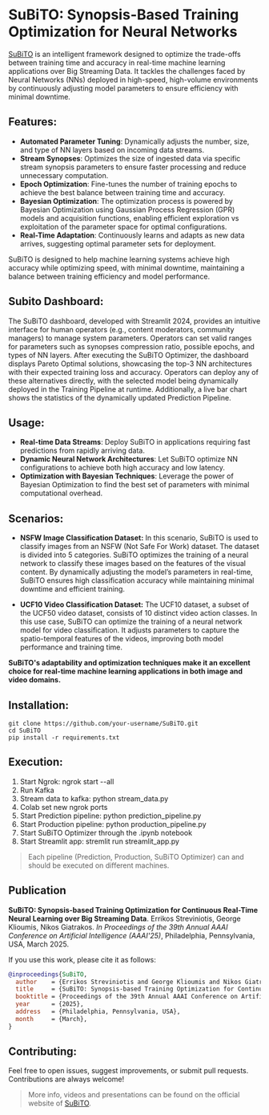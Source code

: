 # SuBiTO: Synopsis-Based Training Optimization for Neural Networks

[SuBiTO](https://subito-ai-for-bigdata.github.io/) is an intelligent framework designed to optimize the trade-offs between training time and accuracy in real-time machine learning applications over Big Streaming Data. It tackles the challenges faced by Neural Networks (NNs) deployed in high-speed, high-volume environments by continuously adjusting model parameters to ensure efficiency with minimal downtime.

## Features:
- **Automated Parameter Tuning**: Dynamically adjusts the number, size, and type of NN layers based on incoming data streams.
- **Stream Synopses**: Optimizes the size of ingested data via specific stream synopsis parameters to ensure faster processing and reduce unnecessary computation.
- **Epoch Optimization**: Fine-tunes the number of training epochs to achieve the best balance between training time and accuracy.
- **Bayesian Optimization**: The optimization process is powered by Bayesian Optimization using Gaussian Process Regression (GPR) models and acquisition functions, enabling efficient exploration vs exploitation of the parameter space for optimal configurations.
- **Real-Time Adaptation**: Continuously learns and adapts as new data arrives, suggesting optimal parameter sets for deployment.

SuBiTO is designed to help machine learning systems achieve high accuracy while optimizing speed, with minimal downtime, maintaining a balance between training efficiency and model performance. 

## Subito Dashboard:
The SuBiTO dashboard, developed with Streamlit 2024, provides an intuitive interface for human operators (e.g., content moderators, community managers) to manage system parameters. Operators can set valid ranges for parameters such as synopses compression ratio, possible epochs, and types of NN layers. After executing the SuBiTO Optimizer, the dashboard displays Pareto Optimal solutions, showcasing the top-3 NN architectures with their expected training loss and accuracy. Operators can deploy any of these alternatives directly, with the selected model being dynamically deployed in the Training Pipeline at runtime. Additionally, a live bar chart shows the statistics of the dynamically updated Prediction Pipeline.

## Usage:
- **Real-time Data Streams**: Deploy SuBiTO in applications requiring fast predictions from rapidly arriving data.
- **Dynamic Neural Network Architectures**: Let SuBiTO optimize NN configurations to achieve both high accuracy and low latency.
- **Optimization with Bayesian Techniques**: Leverage the power of Bayesian Optimization to find the best set of parameters with minimal computational overhead.

## Scenarios:
- **NSFW Image Classification Dataset:**
In this scenario, SuBiTO is used to classify images from an NSFW (Not Safe For Work) dataset. The dataset is divided into 5 categories. SuBiTO optimizes the training of a neural network to classify these images based on the features of the visual content. By dynamically adjusting the model’s parameters in real-time, SuBiTO ensures high classification accuracy while maintaining minimal downtime and efficient training.

- **UCF10 Video Classification Dataset:**
The UCF10 dataset, a subset of the UCF50 video dataset, consists of 10 distinct video action classes. In this use case, SuBiTO can optimize the training of a neural network model for video classification. It adjusts parameters to capture the spatio-temporal features of the videos, improving both model performance and training time.

**SuBiTO's adaptability and optimization techniques make it an excellent choice for real-time machine learning applications in both image and video domains.**

## Installation:
```
git clone https://github.com/your-username/SuBiTO.git
cd SuBiTO
pip install -r requirements.txt
```
## Execution:
1. Start Ngrok: ngrok start --all
2. Run Kafka
3. Stream data to kafka: python stream_data.py
4. Colab set new ngrok ports
5. Start Prediction pipeline: python prediction_pipeline.py
6. Start Production pipeline: python production_pipeline.py
7. Start SuBiTO Optimizer through the .ipynb notebook
8. Start Streamlit app: stremlit run streamlit_app.py
   
> Each pipeline (Prediction, Production, SuBiTO Optimizer) can and should be executed on different machines.

## Publication

**SuBiTO: Synopsis-based Training Optimization for Continuous Real-Time Neural Learning over Big Streaming Data**.
Errikos Streviniotis, George Klioumis, Nikos Giatrakos.
*In Proceedings of the 39th Annual AAAI Conference on Artificial Intelligence (AAAI'25)*, Philadelphia, Pennsylvania, USA, March 2025.

If you use this work, please cite it as follows:

```bibtex
@inproceedings{SuBiTO,
  author    = {Errikos Streviniotis and George Klioumis and Nikos Giatrakos},
  title     = {SuBiTO: Synopsis-based Training Optimization for Continuous Real-Time Neural Learning over Big Streaming Data (Demo Paper)},
  booktitle = {Proceedings of the 39th Annual AAAI Conference on Artificial Intelligence (AAAI'25)},
  year      = {2025},
  address   = {Philadelphia, Pennsylvania, USA},
  month     = {March},
}
```

## Contributing:
Feel free to open issues, suggest improvements, or submit pull requests. Contributions are always welcome!
> More info, videos and presentations can be found on the official website of [SuBiTO](https://subito-ai-for-bigdata.github.io/).
